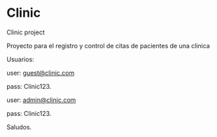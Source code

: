 # Clinic
Clinic project

Proyecto para el registro y control de citas de pacientes de una clinica

Usuarios:

user: guest@clinic.com

pass: Clinic123.

user: admin@clinic.com

pass: Clinic123.

Saludos.
